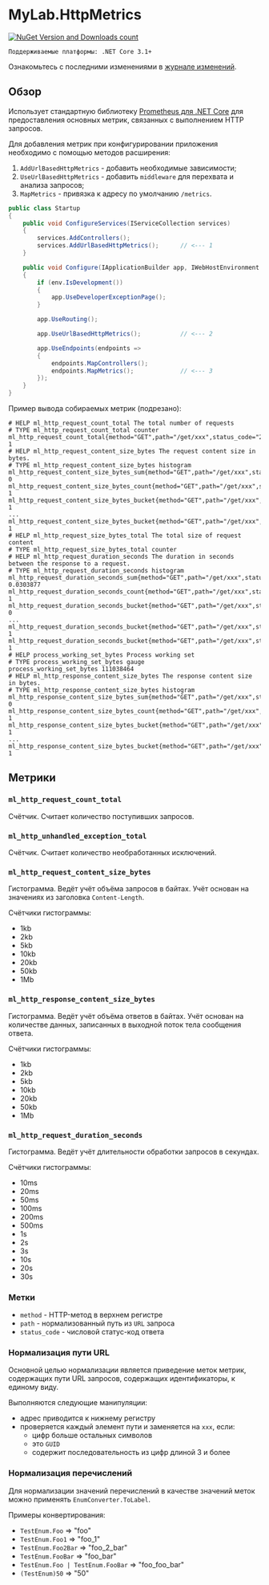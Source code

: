# MyLab.HttpMetrics
[![NuGet Version and Downloads count](https://buildstats.info/nuget/MyLab.HttpMetrics)](https://www.nuget.org/packages/MyLab.HttpMetrics)

```
Поддерживаемые платформы: .NET Core 3.1+
```
Ознакомьтесь с последними изменениями в [журнале изменений](/changelog.md).

## Обзор

Использует стандартную библиотеку [Prometheus для .NET Core](https://github.com/prometheus-net/prometheus-net) для предоставления основных метрик, связанных с выполнением HTTP запросов.

Для добавления метрик при конфигурировании приложения необходимо с помощью методов расширения:

1. `AddUrlBasedHttpMetrics` - добавить необходимые зависимости;
2. `UseUrlBasedHttpMetrics` - добавить `middleware` для перехвата и анализа запросов;
3. `MapMetrics` - привязка к адресу по умолчанию `/metrics`.

```C#
public class Startup
{
    public void ConfigureServices(IServiceCollection services)
    {
        services.AddControllers();
        services.AddUrlBasedHttpMetrics();		// <--- 1
    }

    public void Configure(IApplicationBuilder app, IWebHostEnvironment env)
    {
        if (env.IsDevelopment())
        {
            app.UseDeveloperExceptionPage();
        }

        app.UseRouting();

        app.UseUrlBasedHttpMetrics();			// <--- 2

        app.UseEndpoints(endpoints =>
        {
            endpoints.MapControllers();
            endpoints.MapMetrics();				// <--- 3
        });
    }
}
```

Пример вывода собираемых метрик (подрезано):

```
# HELP ml_http_request_count_total The total number of requests
# TYPE ml_http_request_count_total counter
ml_http_request_count_total{method="GET",path="/get/xxx",status_code="200"} 1
# HELP ml_http_request_content_size_bytes The request content size in bytes.
# TYPE ml_http_request_content_size_bytes histogram
ml_http_request_content_size_bytes_sum{method="GET",path="/get/xxx",status_code="200"} 0
ml_http_request_content_size_bytes_count{method="GET",path="/get/xxx",status_code="200"} 1
ml_http_request_content_size_bytes_bucket{method="GET",path="/get/xxx",status_code="200",le="1024"} 1
...
ml_http_request_content_size_bytes_bucket{method="GET",path="/get/xxx",status_code="200",le="+Inf"} 1
# HELP ml_http_request_size_bytes_total The total size of request content
# TYPE ml_http_request_size_bytes_total counter
# HELP ml_http_request_duration_seconds The duration in seconds between the response to a request.
# TYPE ml_http_request_duration_seconds histogram
ml_http_request_duration_seconds_sum{method="GET",path="/get/xxx",status_code="200"} 0.0303877
ml_http_request_duration_seconds_count{method="GET",path="/get/xxx",status_code="200"} 1
ml_http_request_duration_seconds_bucket{method="GET",path="/get/xxx",status_code="200",le="0.01"} 0
...
ml_http_request_duration_seconds_bucket{method="GET",path="/get/xxx",status_code="200",le="30"} 1
ml_http_request_duration_seconds_bucket{method="GET",path="/get/xxx",status_code="200",le="+Inf"} 1
# HELP process_working_set_bytes Process working set
# TYPE process_working_set_bytes gauge
process_working_set_bytes 111038464
# HELP ml_http_response_content_size_bytes The response content size in bytes.
# TYPE ml_http_response_content_size_bytes histogram
ml_http_response_content_size_bytes_sum{method="GET",path="/get/xxx",status_code="200"} 0
ml_http_response_content_size_bytes_count{method="GET",path="/get/xxx",status_code="200"} 1
ml_http_response_content_size_bytes_bucket{method="GET",path="/get/xxx",status_code="200",le="1024"} 1
...
ml_http_response_content_size_bytes_bucket{method="GET",path="/get/xxx",status_code="200",le="+Inf"} 1
```

## Метрики

### `ml_http_request_count_total`

Счётчик. Считает количество поступивших запросов.

### `ml_http_unhandled_exception_total`

Счётчик. Считает количество необработанных исключений.

### `ml_http_request_content_size_bytes`

Гистограмма. Ведёт учёт объёма запросов в байтах. Учёт основан на значениях из заголовка `Content-Length`.

Счётчики гистограммы:

* 1kb
* 2kb                
* 5kb       
* 10kb       
* 20kb       
* 50kb                
* 1Mb

### `ml_http_response_content_size_bytes` 

Гистограмма. Ведёт учёт объёма ответов в байтах. Учёт основан на количестве данных, записанных в выходной поток тела сообщения ответа.

Счётчики гистограммы:

* 1kb
* 2kb                
* 5kb       
* 10kb       
* 20kb       
* 50kb                
* 1Mb

### `ml_http_request_duration_seconds`

Гистограмма. Ведёт учёт длительности обработки запросов в секундах. 

Счётчики гистограммы:

- 10ms
- 20ms
- 50ms
- 100ms
- 200ms
- 500ms
- 1s
- 2s
- 3s
- 10s
- 20s
- 30s

### Метки 

* `method` - HTTP-метод в верхнем регистре
* `path` - нормализованный путь из `URL` запроса
* `status_code` - числовой статус-код ответа

### Нормализация пути URL

Основной целью нормализации является приведение меток метрик, содержащих пути URL запросов, содержащих идентификаторы, к единому виду.

Выполняются следующие манипуляции:

* адрес приводится к нижнему регистру
* проверяется каждый элемент пути и заменяется на `xxx`, если:
  * цифр больше остальных символов
  * это `GUID`
  * содержит последовательность из цифр длиной 3 и более

### Нормализация перечислений 

Для нормализации значений перечислений в качестве значений меток можно применять `EnumConverter.ToLabel`. 

Примеры конвертирования:

* `TestEnum.Foo` => "foo"
* `TestEnum.Foo1` => "foo_1"
* `TestEnum.Foo2Bar` => "foo_2_bar"
* `TestEnum.FooBar` => "foo_bar"
* `TestEnum.Foo | TestEnum.FooBar` => "foo_foo_bar"
* `(TestEnum)50` => "50"